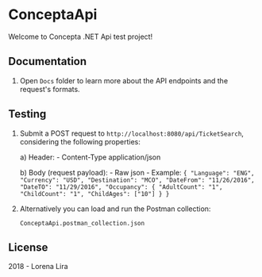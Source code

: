 # ConceptaApi

Welcome to Concepta .NET Api test project!

## Documentation

1) Open `Docs` folder to learn more about the API endpoints and the request's formats.

## Testing

1) Submit a POST request to `http://localhost:8080/api/TicketSearch`, considering the following properties:

    a) Header:
        - Content-Type  application/json
 
    b) Body (request payload):
        - Raw json
            - Example: ```{
                        	"Language": "ENG",
                        	"Currency": "USD",
                        	"Destination": "MCO",
                        	"DateFrom": "11/26/2016",
                        	"DateTO": "11/29/2016",
                        	"Occupancy": {
                        		"AdultCount": "1",
                        		"ChildCount": "1",
                        		"ChildAges": ["10"]
                        	}
                        }```

2) Alternatively you can load and run the Postman collection:

    `ConceptaApi.postman_collection.json`

## License

2018 - Lorena Lira
